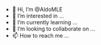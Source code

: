 - 👋 Hi, I’m @AldoMLE
- 👀 I’m interested in ...
- 🌱 I’m currently learning ...
- 💞️ I’m looking to collaborate on ...
- 📫 How to reach me ...

<!---
AldoMLE/AldoMLE is a ✨ special ✨ repository because its `README.md` (this file) appears on your GitHub profile.
You can click the Preview link to take a look at your changes.
--->
